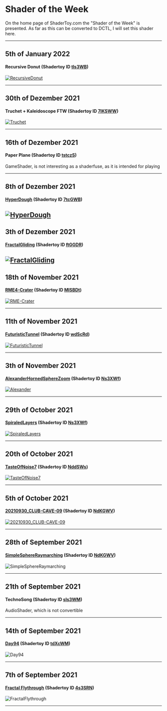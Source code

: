 # **Shader of the Week**

On the home page of ShaderToy.com the "Shader of the Week" is presented. As far as this can be converted to DCTL, I will set this shader here.

---
## 5th of January 2022
#### Recursive Donut (Shadertoy ID [tls3WB](https://www.shadertoy.com/view/tls3WB))

[![RecursiveDonut](https://user-images.githubusercontent.com/78935215/148296130-8fbc8d5c-8863-4aaa-a20d-44f718a5bc2f.gif)](RecursiveDonut.md)

---
## 30th of Dezember 2021
#### Truchet + Kaleidoscope FTW (Shadertoy ID [7lKSWW](https://www.shadertoy.com/view/7lKSWW))

[![Truchet](https://user-images.githubusercontent.com/78935215/147809922-fc1b6362-88fd-4306-8eb5-a5c4c2057f80.gif)](TruchetKaleidoscopeFTW.md)

---
## 16th of Dezember 2021
#### Paper Plane (Shadertoy ID [tstczS](https://www.shadertoy.com/view/tstczS))
GameShader, is not interesting as a shaderfuse, as it is intended for playing

---
## 8th of Dezember 2021
#### [HyperDough](HyperDough.md) (Shadertoy ID [7tcGWB](https://www.shadertoy.com/view/7tcGWB))
[![HyperDough](https://user-images.githubusercontent.com/78935215/145252282-ed106aa9-d0dc-4f39-938c-08511beeb8a0.gif)](HyperDough.md)
---
## 3th of Dezember 2021
#### [FractalGliding](FractalGliding.md) (Shadertoy ID [ftGGDR](https://www.shadertoy.com/view/ftGGDR))
[![FractalGliding](https://user-images.githubusercontent.com/78935215/144676583-8f728705-53d6-4c52-8302-a9e9a88c780b.gif)](FractalGliding.md)
---
## 18th of November 2021
#### [RME4-Crater](RME4Crater.md) (Shadertoy ID [MlSBDt](https://www.shadertoy.com/view/MlSBDt))
[![RME-Crater](https://user-images.githubusercontent.com/78935215/142388059-def0771b-7634-4a6b-ac4c-1db1ad505015.gif)](RME4Crater.md)

---
## 11th of November 2021
#### [FuturisticTunnel](FuturisticTunnel.md) (Shadertoy ID [wdScRd](https://www.shadertoy.com/view/wdScRd))
[![FuturisticTunnel](https://user-images.githubusercontent.com/78935215/141265953-89f7042f-311a-4d84-9cdd-66bf12f2f5df.gif)](FuturisticTunnel.md)

---
## 3th of November 2021
#### [AlexanderHornedSphereZoom](AlexanderHornedSphereZoom.md) (Shadertoy ID [Ns3XWf](https://www.shadertoy.com/view/Ns3XWf))
[![Alexander](https://user-images.githubusercontent.com/78935215/140505472-a94508a6-5299-4090-98d0-d28151fcde3b.gif)](AlexanderHornedSphereZoom.md)

---
## 29th of October 2021
#### [SpiraledLayers](SpiraledLayers.md) (Shadertoy ID [Ns3XWf](https://www.shadertoy.com/view/Ns3XWf))
[![SpiraledLayers](https://user-images.githubusercontent.com/78935215/139493856-cdb40fd4-3040-462f-b457-3eba242202ca.gif)](SpiraledLayers.md)

---
## 20th of October 2021
#### [TasteOfNoise7](TasteOfNoise7.md) (Shadertoy ID [NddSWs](https://www.shadertoy.com/view/NddSWs))
[![TasteOfNoise7](https://user-images.githubusercontent.com/78935215/138074392-90ea744c-82e5-4215-ae4c-f55c1a184a47.gif)](TasteOfNoise7.md)

---
## 5th of October 2021
#### [20210930_CLUB-CAVE-09](20210930_CLUB-CAVE-09.md) (Shadertoy ID [NdKGWV](https://www.shadertoy.com/view/NdKGWV))
[![20210930_CLUB-CAVE-09](https://user-images.githubusercontent.com/78935215/136195940-27b6d480-b0bf-479c-95be-dfa31060eba9.gif)](20210930_CLUB-CAVE-09.md)

---
## 28th of September 2021
#### [SimpleSphereRaymarching](SimpleSphereRaymarching.md) (Shadertoy ID [NdKGWV](https://www.shadertoy.com/view/NdKGWV))
![SimpleSphereRaymarching](https://user-images.githubusercontent.com/78935215/135231477-3c4d5792-8541-43b3-9771-aad9b2c21aa7.gif)

---
## 21th of September 2021
#### TechnoSong (Shadertoy ID [sls3WM](https://www.shadertoy.com/view/sls3WM))
AudioShader, which is not convertible

---
## 14th of September 2021
#### [Day94](Day94.md) (Shadertoy ID [tdXcWM](https://www.shadertoy.com/view/tdXcWM))
![Day94](https://user-images.githubusercontent.com/78935215/133500817-0a637f94-cb2d-48df-bb08-78aab1e10d0d.gif)

---
## 7th of September 2021
#### [Fractal Flythrough](FractalFlythrough.md) (Shadertoy ID [4s3SRN](https://www.shadertoy.com/view/4s3SRN))
![FractalFlythrough](https://user-images.githubusercontent.com/78935215/132952674-a03a41f7-5c7d-4baa-bb44-99208289dc43.gif)

---
